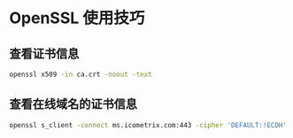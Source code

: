 # OpenSSL 使用技巧

## 查看证书信息

```bash
openssl x509 -in ca.crt -noout -text
```

## 查看在线域名的证书信息

```bash
openssl s_client -connect ms.icometrix.com:443 -cipher 'DEFAULT:!ECDH'
```



